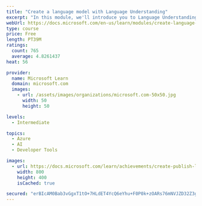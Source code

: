 ```yaml
---
title: "Create a language model with Language Understanding"
excerpt: "In this module, we'll introduce you to Language Understanding Intelligent Service (LUIS) and show how to build and publish a LUIS model."
webUrl: https://docs.microsoft.com/en-us/learn/modules/create-language-model-with-language-understanding/
type: course
price: Free
length: PT39M
ratings:
  count: 765
  average: 4.8261437
heat: 56

provider:
  name: Microsoft Learn
  domain: microsoft.com
  images:
    - url: /assets/images/organizations/microsoft.com-50x50.jpg
      width: 50
      height: 50

levels:
  - Intermediate

topics:
  - Azure
  - AI
  - Developer Tools

images:
  - url: https://docs.microsoft.com/learn/achievements/create-publish-luis-model-social.png
    width: 800
    height: 400
    isCached: true

secured: "erBIcAM0Bab3vGgxT1tO+7HLdET4YcQ6eYhu+F0P0k+zOARs76mNVJZD32Z3gS8ACXrR5UXq5lLNhO39dZT/6H8IIIiTd6HIHB5NsDbuA0ZVwQiy/mjbFNnU+duq1Twrpm8tDnwM+iDDlU5Rqt34Jq6Ka9lNF5d4zHj9o4l4Uh0p0iA55h4qtw9oUqQsQGrIb1nZz23XwbN/4U085pZxtz1zWc2pL/n3B0LF1cDu0+9VsuduB/ba97mL6v+tZ+SV1UfjvOi6NoTl0fPVm+9OhTQPSUf8vEe1y0s5MekBULqCiqL0ek4wvwO+UjxTQeKTApEri3yngafBMGrfOVRuKVeSf4EisWUbZCAo34srs9OrUADgiPoWgPGbkiCnOJAmRRZM0oss45Up/UpNGqYA5bDIx5Vsvw4frhYyBc05X2g=;VzmNx2kGRr/Rlii9ZdKjCQ=="
---
```


